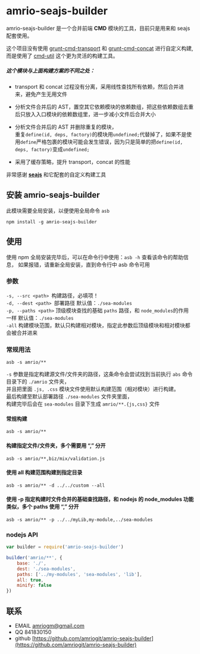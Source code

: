 # amrio-seajs-builder
amrio-seajs-builder 是一个合并前端 **CMD** 模块的工具，目前只是用来和 seajs 配套使用。   

这个项目没有使用 [grunt-cmd-transport](https://www.npmjs.org/package/grunt-cmd-transport) 
和 
 [grunt-cmd-concat](https://www.npmjs.org/package/grunt-cmd-concat) 进行自定义构建,   
而是使用了 [cmd-util](https://www.npmjs.org/package/cmd-util) 这个更为灵活的构建工具。   
   
   
##### 这个模块与上面构建方案的不同之处：  

* transport 和 concat 过程没有分离，采用线性查找所有依赖，然后合并进来，避免产生无用文件   

* 分析文件合并后的 AST，置空其它依赖模块的依赖数组，把这些依赖数组去重后只放入入口模块的依赖数组里，进一步减小文件后合并大小   

* 分析文件合并后的 AST 并删除重复的模块，   
重复`define(id, deps, factory)`的模块用`undefined;`代替掉了，如果不是使用`define`严格包裹的模块可能会发生错误，因为只是简单的把`define(id, deps, factory)`变成`undefined;`   

* 采用了缓存策略，提升 transport，concat 的性能   
 
非常感谢 [__seajs__](http://seajs.org) 和它配套的自定义构建工具

## 安装 amrio-seajs-builder
此模块需要全局安装，以便使用全局命令 `asb`
```
npm install -g amrio-seajs-builder
```

## 使用
使用 npm 全局安装完毕后，可以在命令行中使用：`asb -h` 查看该命令的帮助信息，
如果报错，请重新全局安装，直到命令行中 asb 命令可用

### 参数
`-s, --src <path> `构建路径，必填项！  
`-d, --dest <path> `部署路径 默认值：`./sea-modules`  
`-p, --paths <path>` 顶级模块查找的基础 `paths` 路径，和 `node_modules`的作用一样 默认值：`./sea-modules`  
`-all` 构建模块范围，默认只构建相对模块，指定此参数后顶级模块和相对模块都会被合并进来  

### 常规用法
```
asb -s amrio/**
```  
`-s` 参数是指定构建源文件/文件夹的路径，这条命令会尝试找到当前执行 `abs` 命令目录下的 `./amrio` 文件夹，   
并且把里面 `.js, .css` 模块文件使用默认构建范围（相对模块）进行构建。   
最后构建至默认部署路径 `./sea-modules` 文件夹里面，   
构建完毕后会在 `sea-modules` 目录下生成 `amrio/**.{js,css}` 文件

#### 常规构建
```
asb -s amrio/**
```
#### 构建指定文件/文件夹，多个需要用 “,” 分开
```
asb -s amrio/**,biz/mix/validation.js
```

#### 使用 all 构建范围构建到指定目录
```
asb -s amrio/** -d ../../custom --all
```

#### 使用 -p 指定构建时文件合并的基础查找路径，和 nodejs 的 node_modules 功能类似，多个 paths 使用 “,” 分开
```
asb -s amrio/** -p ../../myLib,my-module,../sea-modules
```

### nodejs API
```js
var builder = require('amrio-seajs-builder')

builder('amrio/**', {
    base: './',
    dest: './sea-modules',
    paths: ['../my-modules', 'sea-modules', 'lib'],
    all: true,
    minify: false
})
```

## 联系
* EMAIL [amriogm@gmail.com](mailto:amriogm@gmail.com)  
* QQ 841830150  
* github [https://github.com/amriogit/amrio-seajs-builder](https://github.com/amriogit/amrio-seajs-builder)